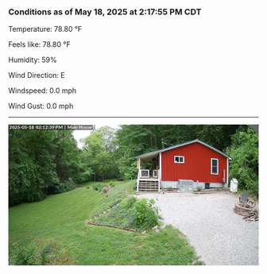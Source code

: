 ### Conditions as of May 18, 2025 at 2:17:55 PM CDT 

Temperature: 78.80 &deg;F

Feels like: 78.80 &deg;F

Humidity: 59%

Wind Direction: E

Windspeed: 0.0 mph

Wind Gust: 0.0 mph

---

<img src="./images/latest.jpeg"/>

